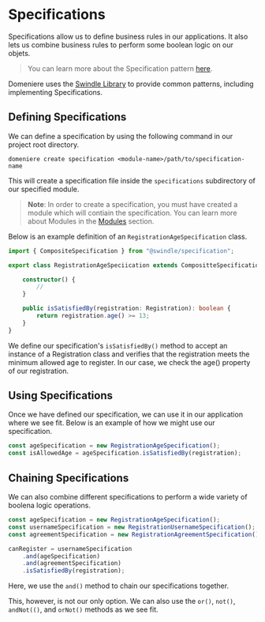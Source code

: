 # Specifications
Specifications allow us to define business rules in our applications. It also lets us combine business rules to perform some boolean logic on our objets.

> You can learn more about the Specification pattern [here](https://en.wikipedia.org/wiki/Specification_pattern).

Domeniere uses the [Swindle Library](https://github.com/Perivel/swindle) to provide common patterns, including implementing Specifications.

## Defining Specifications
We can define a specification by using the following command in our project root directory.
```
domeniere create specification <module-name>/path/to/specification-name
```
This will create a specification file inside the `specifications` subdirectory of our specified module.

> **Note**: In order to create a specification, you must have created a module which will contiain the specification. You can learn more about Modules in the [Modules](./modules) section.

Below is an example definition of an `RegistrationAgeSpecification` class.
```ts
import { CompositeSpecification } from "@swindle/specification";

export class RegistrationAgeSpeciication extends CompositteSpecification {

    constructor() {
        //
    }

    public isSatisfiedBy(registration: Registration): boolean {
        return registration.age() >= 13;
    }
}
```
We define our specification's `isSatisfiedBy()` method to accept an instance of a Registration class and verifies that the registration meets the minimum allowed age to register. In our case, we check the age() property of our registration.

## Using Specifications
Once we have defined our specification, we can use it in our application where we see fit. Below is an example of how we might use our specification.
```ts
const ageSpecification = new RegistrationAgeSpecification();
const isAllowedAge = ageSpecification.isSatisfiedBy(registration);
```

## Chaining Specifications
We can also combine different specifications to perform a wide variety of boolena logic operations.
```ts
const ageSpecification = new RegistrationAgeSpecification();
const usernameSpecification = new RegistrationUsernameSpecification();
const agreementSpecification = new RegistrationAgreementSpecification();

canRegister = usernameSpecification
    .and(ageSpecification)
    .and(agreementSpecification)
    .isSatisfiedBy(registration);
```
Here, we use the `and()` method to chain our specifications together. 

This, however, is not our only option. We can also use the `or()`, `not()`, `andNot(()`, and `orNot()` methods as we see fit.